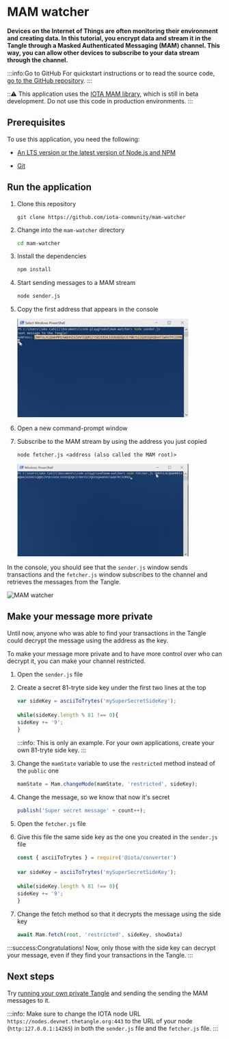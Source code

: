 # MAM watcher

**Devices on the Internet of Things are often monitoring their environment and creating data. In this tutorial, you encrypt data and stream it in the Tangle through a Masked Authenticated Messaging (MAM) channel. This way, you can allow other devices to subscribe to your data stream through the channel.**

:::info:Go to GitHub
For quickstart instructions or to read the source code, [go to the GitHub repository](https://github.com/iota-community/mam-watcher).
:::

:::warning:
This application uses the [IOTA MAM library](https://www.npmjs.com/package/@iota/mam), which is still in beta development. Do not use this code in production environments.
:::

## Prerequisites

To use this application, you need the following:

- [An LTS version or the latest version of Node.js and NPM](https://nodejs.org/en/download/)

- [Git](https://git-scm.com/download/linux)

## Run the application

1. Clone this repository

    ```
    git clone https://github.com/iota-community/mam-watcher
    ```

2. Change into the `mam-watcher` directory

    ```bash
    cd mam-watcher
    ```

3. Install the dependencies

    ```bash
    npm install
    ```

4. Start sending messages to a MAM stream

    ```bash
    node sender.js
    ```
  
5. Copy the first address that appears in the console

    <img src="../images/copy-mam-root.png" width="400">

6. Open a new command-prompt window

7. Subscribe to the MAM stream by using the address you just copied

    ```
    node fetcher.js <address (also called the MAM root)>
    ```
  
    <img src="../images/paste-mam-root.png" width="400">

In the console, you should see that the `sender.js` window sends transactions and the `fetcher.js` window subscribes to the channel and retrieves the messages from the Tangle.

![MAM watcher](../images/mam-watcher.gif)

## Make your message more private

Until now, anyone who was able to find your transactions in the Tangle could decrypt the message using the address as the key.

To make your message more private and to have more control over who can decrypt it, you can make your channel restricted.

1. Open the `sender.js` file

2. Create a secret 81-tryte side key under the first two lines at the top

    ```js
    var sideKey = asciiToTrytes('mySuperSecretSideKey');

    while(sideKey.length % 81 !== 0){
    sideKey += '9';
    }
    ```

    :::info:
    This is only an example. For your own applications, create your own 81-tryte side key.
    :::

3. Change the `mamState` variable to use the `restricted` method instead of the `public` one

    ```js
    mamState = Mam.changeMode(mamState, 'restricted', sideKey);
    ```

4. Change the message, so we know that now it's secret

    ```js
    publish('Super secret message' + count++);
    ```

5. Open the `fetcher.js` file

6. Give this file the same side key as the one you created in the `sender.js` file

    ```js
    const { asciiToTrytes } = require('@iota/converter')

    var sideKey = asciiToTrytes('mySuperSecretSideKey');

    while(sideKey.length % 81 !== 0){
    sideKey += '9';
    }
    ```

7. Change the fetch method so that it decrypts the message using the side key

    ```js
    await Mam.fetch(root, 'restricted', sideKey, showData)
    ```

:::success:Congratulations!
Now, only those with the side key can decrypt your message, even if they find your transactions in the Tangle.
:::

## Next steps

Try [running your own private Tangle](../one-command-tangle/overview.md) and sending the sending the MAM messages to it.

:::info:
Make sure to change the IOTA node URL `https://nodes.devnet.thetangle.org:443` to the URL of your node (`http:127.0.0.1:14265`) in both the `sender.js` file and the `fetcher.js` file.
:::





